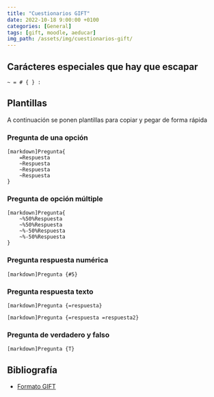 ```yaml
---
title: "Cuestionarios GIFT"
date: 2022-10-18 9:00:00 +0100
categories: [General]
tags: [gift, moodle, aeducar]
img_path: /assets/img/cuestionarios-gift/
---
```


## Carácteres especiales que hay que escapar

```
~ = # { } :
```

## Plantillas

A continuación se ponen plantillas para copiar y pegar de forma rápida

### Pregunta de una opción

```
[markdown]Pregunta{
    =Respuesta
    ~Respuesta
    ~Respuesta
    ~Respuesta
}
```

### Pregunta de opción múltiple

```
[markdown]Pregunta{
    ~%50%Respuesta
    ~%50%Respuesta
    ~%-50%Respuesta
    ~%-50%Respuesta
}
```

### Pregunta respuesta numérica

```
[markdown]Pregunta {#5}
```

### Pregunta respuesta texto

```
[markdown]Pregunta {=respuesta}
```

```
[markdown]Pregunta {=respuesta =respuesta2}
```

### Pregunta de verdadero y falso

```
[markdown]Pregunta {T}
```

## Bibliografía

- [Formato GIFT](https://docs.moodle.org/all/es/Formato_GIFT#Caracteres_especiales_.7E_.3D_.23_.7B_.7D)